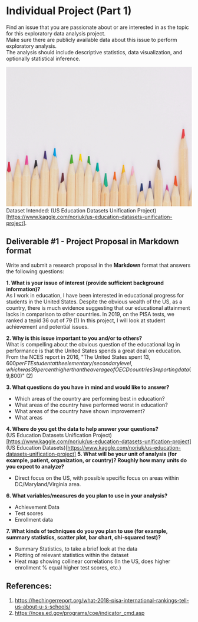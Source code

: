 # Individual Project  (Part 1)
Find an issue that you are passionate about or are interested in as the topic for this exploratory data analysis project.  
Make sure there are publicly available data about this issue to perform exploratory analysis.  
The analysis should include descriptive statistics, data visualization, and optionally statistical inference.  


![](pencils.jpg)
Dataset Intended: (US Education Datasets Unification Project)[https://www.kaggle.com/noriuk/us-education-datasets-unification-project].



## Deliverable #1 - Project Proposal in Markdown format

Write and submit a research proposal in the **Markdown** format that answers the following questions:



**1. What is your issue of interest (provide sufficient background information)?**  
As I work in education, I have been interested in educational progress for students in the United States. 
Despite the obvious wealth of the US, as a country, there is much evidence suggesting that our educational attainment lacks in comparison to other countries.
In 2019, on the PISA tests, we ranked a tepid 36 out of 79 (1)
In this project, I will look at student achievement and potential issues. 

**2. Why is this issue important to you and/or to others?**  
What is compelling about the obvious question of the educational lag in performance is that the United States spends a great deal on education. From the NCES report in 2016, "The United States spent $13,600 per FTE student at the elementary/secondary level, which was 39 percent higher than the average of OECD countries3 reporting data ($9,800)" (2)

**3. What questions do you have in mind and would like to answer?**  
- Which areas of the country are performing best in education?
- What areas of the country have performed worst in education?
- What areas of the country have shown improvement?
- What areas  

**4. Where do you get the data to help answer your questions?**  
(US Education Datasets Unification Project)[https://www.kaggle.com/noriuk/us-education-datasets-unification-project]
(US Education Datasets)[https://www.kaggle.com/noriuk/us-education-datasets-unification-project]
**5. What will be your unit of analysis (for example, patient, organization, or country)? Roughly how many units do you expect to analyze?**  
- Direct focus on the US, with possible specific focus on areas within DC/Maryland/Virginia area. 

**6. What variables/measures do you plan to use in your analysis?**  
- Achievement Data
- Test scores
- Enrollment data

**7. What kinds of techniques do you you plan to use (for example, summary statistics, scatter plot, bar chart, chi-squared test)?**  
- Summary Statistics, to take a brief look at the data
- Plotting of relevant statistics within the dataset
- Heat map showing collinear correlations (In the US, does higher enrollment % equal higher test scores, etc.)


## References:
1. https://hechingerreport.org/what-2018-pisa-international-rankings-tell-us-about-u-s-schools/  
2. https://nces.ed.gov/programs/coe/indicator_cmd.asp
